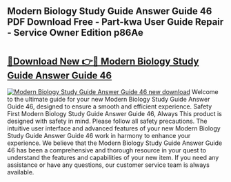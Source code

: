 ## Modern Biology Study Guide Answer Guide 46 PDF Download Free - Part-kwa User Guide Repair - Service Owner Edition p86Ae

# <h2><a href="http://bc91223.oget.top/?id=Modern+Biology+Study+Guide+Answer+Guide+46">🔗Download New 👉🔴 Modern Biology Study Guide Answer Guide 46</a></h2>

[![Modern Biology Study Guide Answer Guide 46 new download](https://i.imgur.com/5g1atiW.png)](http://bc91223.oget.top/?id=Modern+Biology+Study+Guide+Answer+Guide+46)
Welcome to the ultimate guide for your new Modern Biology Study Guide Answer Guide 46, designed to ensure a smooth and efficient experience. Safety First Modern Biology Study Guide Answer Guide 46, Always This product is designed with safety in mind. Please follow all safety precautions. The intuitive user interface and advanced features of your new Modern Biology Study Guide Answer Guide 46 work in harmony to enhance your experience. We believe that the Modern Biology Study Guide Answer Guide 46 has been a comprehensive and thorough resource in your quest to understand the features and capabilities of your new item. If you need any assistance or have any questions, our customer service team is always available.
